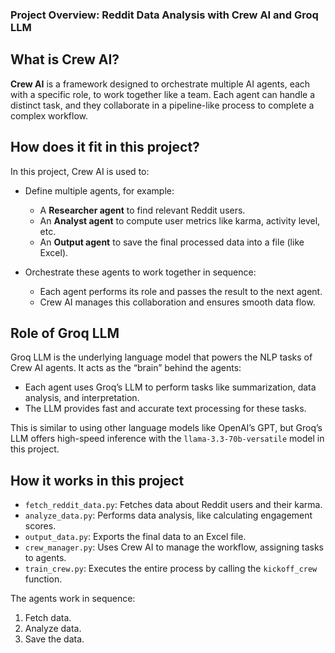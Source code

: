 ### Project Overview: Reddit Data Analysis with Crew AI and Groq LLM

## What is Crew AI?

**Crew AI** is a framework designed to orchestrate multiple AI agents, each with a specific role, to work together like a team. Each agent can handle a distinct task, and they collaborate in a pipeline-like process to complete a complex workflow.

## How does it fit in this project?

In this project, Crew AI is used to:

- Define multiple agents, for example:
  - A **Researcher agent** to find relevant Reddit users.
  - An **Analyst agent** to compute user metrics like karma, activity level, etc.
  - An **Output agent** to save the final processed data into a file (like Excel).

- Orchestrate these agents to work together in sequence:
  - Each agent performs its role and passes the result to the next agent.
  - Crew AI manages this collaboration and ensures smooth data flow.

## Role of Groq LLM

Groq LLM is the underlying language model that powers the NLP tasks of Crew AI agents. It acts as the “brain” behind the agents:

- Each agent uses Groq’s LLM to perform tasks like summarization, data analysis, and interpretation.
- The LLM provides fast and accurate text processing for these tasks.

This is similar to using other language models like OpenAI’s GPT, but Groq’s LLM offers high-speed inference with the `llama-3.3-70b-versatile` model in this project.

## How it works in this project

- `fetch_reddit_data.py`: Fetches data about Reddit users and their karma.
- `analyze_data.py`: Performs data analysis, like calculating engagement scores.
- `output_data.py`: Exports the final data to an Excel file.
- `crew_manager.py`: Uses Crew AI to manage the workflow, assigning tasks to agents.
- `train_crew.py`: Executes the entire process by calling the `kickoff_crew` function.

The agents work in sequence:
1. Fetch data.
2. Analyze data.
3. Save the data.
